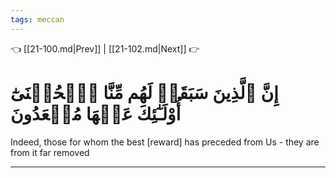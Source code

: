 ```yaml
---
tags: meccan
---
```


👈 [[21-100.md|Prev]] | [[21-102.md|Next]] 👉

# إِنَّ ٱلَّذِينَ سَبَقَتۡ لَهُم مِّنَّا ٱلۡحُسۡنَىٰٓ أُوْلَـٰٓئِكَ عَنۡهَا مُبۡعَدُونَ

Indeed, those for whom the best [reward] has preceded from Us - they are from it far removed

---

